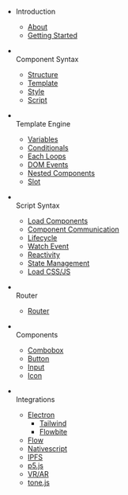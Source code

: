 - Introduction

  - [About](docs/)
  - [Getting Started](docs/getting-started.md)

- <br>Component Syntax

  - [Structure](docs/component-structure.md)
  - [Template](docs/template.md)
  - [Style](docs/style.md)
  - [Script](docs/script.md)

- <br>Template Engine

  - [Variables](docs/variables.md)
  - [Conditionals](docs/conditionals.md)
  - [Each Loops](docs/loops.md)
  - [DOM Events](docs/dom-events.md)
  - [Nested Components](docs/nested-components.md)
  - [Slot](docs/slot.md)

- <br>Script Syntax

  - [Load Components](docs/loadcomponent.md)
  - [Component Communication](docs/component-communication.md)
  - [Lifecycle](docs/lifecycle.md)
  - [Watch Event](docs/watch.md)
  - [Reactivity](docs/reactivity.md)
  - [State Management](docs/state.md)
  - [Load CSS/JS](docs/loadCSSJS.md)

- <br>Router

  - [Router](docs/router.md)

- <br>Components
  - [Combobox](docs/components/combo.md)
  - [Button](docs/components/button.md)
  - [Input](docs/components/input.md)
  - [Icon](docs/components/s-icon.md)

- <br>Integrations

  - [Electron](docs/electron.md)
	- [Tailwind](docs/twind.md)
	- [Flowbite](docs/flowbite.md)
  - [Flow](docs/flow.md)
  - [Nativescript](docs/nativescript.md)
  - [IPFS](docs/ipfs.md)
  - [p5.js](docs/p5.md)
  - [VR/AR](docs/vr.md)
  - [tone.js](docs/tone.md)